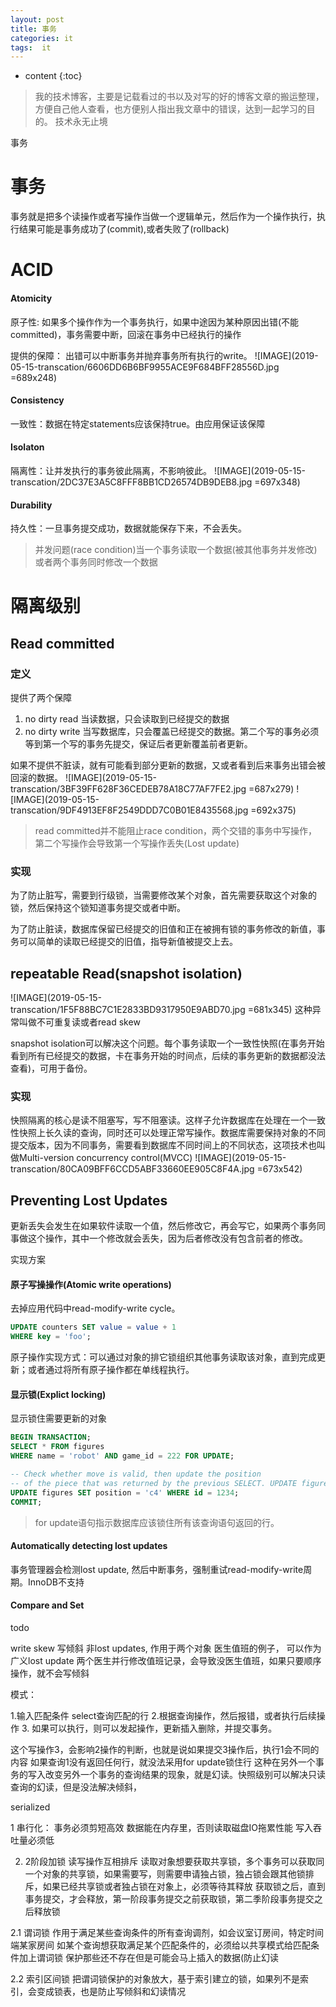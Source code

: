 ```yaml
---
layout: post
title: 事务
categories: it
tags:  it 
---
```


* content
{:toc}

> 我的技术博客，主要是记载看过的书以及对写的好的博客文章的搬运整理，方便自己他人查看，也方便别人指出我文章中的错误，达到一起学习的目的。
> 技术永无止境

事务




# 事务
事务就是把多个读操作或者写操作当做一个逻辑单元，然后作为一个操作执行，执行结果可能是事务成功了(commit),或者失败了(rollback)

# ACID
#### Atomicity 
原子性: 如果多个操作作为一个事务执行，如果中途因为某种原因出错(不能committed)，事务需要中断，回滚在事务中已经执行的操作

提供的保障： 出错可以中断事务并抛弃事务所有执行的write。
![IMAGE](2019-05-15-transcation/6606DD6B6BF9955ACE9F684BFF28556D.jpg =689x248)

#### Consistency

一致性：数据在特定statements应该保持true。由应用保证该保障

#### Isolaton

隔离性：让并发执行的事务彼此隔离，不影响彼此。
![IMAGE](2019-05-15-transcation/2DC37E3A5C8FFF8BB1CD26574DB9DEB8.jpg =697x348)

#### Durability

持久性：一旦事务提交成功，数据就能保存下来，不会丢失。


> 并发问题(race condition)当一个事务读取一个数据(被其他事务并发修改)或者两个事务同时修改一个数据


# 隔离级别

## Read committed

### 定义
提供了两个保障
1. no dirty read 当读数据，只会读取到已经提交的数据
2. no dirty write 当写数据库，只会覆盖已经提交的数据。第二个写的事务必须等到第一个写的事务先提交，保证后者更新覆盖前者更新。

如果不提供不脏读，就有可能看到部分更新的数据，又或者看到后来事务出错会被回滚的数据。
![IMAGE](2019-05-15-transcation/3BF39FF628F36CEDEB78A18C77AF7FE2.jpg =687x279)
![IMAGE](2019-05-15-transcation/9DF4913EF8F2549DDD7C0B01E8435568.jpg =692x375)

> read committed并不能阻止race condition，两个交错的事务中写操作，第二个写操作会导致第一个写操作丢失(Lost update)

### 实现

为了防止脏写，需要到行级锁，当需要修改某个对象，首先需要获取这个对象的锁，然后保持这个锁知道事务提交或者中断。

为了防止脏读，数据库保留已经提交的旧值和正在被拥有锁的事务修改的新值，事务可以简单的读取已经提交的旧值，指导新值被提交上去。

## repeatable Read(snapshot isolation)

![IMAGE](2019-05-15-transcation/1F5F88BC7C1E2833BD9317950E9ABD70.jpg =681x345)
这种异常叫做不可重复读或者read skew

snapshot isolation可以解决这个问题。每个事务读取一个一致性快照(在事务开始看到所有已经提交的数据，卡在事务开始的时间点，后续的事务更新的数据都没法查看)，可用于备份。

### 实现

快照隔离的核心是读不阻塞写，写不阻塞读。这样子允许数据库在处理在一个一致性快照上长久读的查询，同时还可以处理正常写操作。数据库需要保持对象的不同提交版本，因为不同事务，需要看到数据库不同时间上的不同状态，这项技术也叫做Multi-version concurrency control(MVCC)
![IMAGE](2019-05-15-transcation/80CA09BFF6CCD5ABF33660EE905C8F4A.jpg =673x542)

## Preventing Lost Updates

更新丢失会发生在如果软件读取一个值，然后修改它，再会写它，如果两个事务同事做这个操作，其中一个修改就会丢失，因为后者修改没有包含前者的修改。

实现方案

#### 原子写操操作(Atomic write operations)
去掉应用代码中read-modify-write cycle。

```sql
UPDATE counters SET value = value + 1
WHERE key = 'foo';
```

原子操作实现方式：可以通过对象的排它锁组织其他事务读取该对象，直到完成更新；或者通过将所有原子操作都在单线程执行。  

#### 显示锁(Explict locking)

显示锁住需要更新的对象

```sql
BEGIN TRANSACTION;
SELECT * FROM figures
WHERE name = 'robot' AND game_id = 222 FOR UPDATE;

-- Check whether move is valid, then update the position
-- of the piece that was returned by the previous SELECT. UPDATE figures SET position = 'c4' WHERE id = 1234;
UPDATE figures SET position = 'c4' WHERE id = 1234;
COMMIT;
```

> for update语句指示数据库应该锁住所有该查询语句返回的行。

#### Automatically detecting lost updates
事务管理器会检测lost update, 然后中断事务，强制重试read-modify-write周期。InnoDB不支持

#### Compare and Set

todo


write skew 写倾斜 
非lost updates, 作用于两个对象 医生值班的例子， 可以作为广义lost update
两个医生并行修改值班记录，会导致没医生值班，如果只要顺序操作，就不会写倾斜

模式：

1.输入匹配条件 select查询匹配的行
2.根据查询操作，然后报错，或者执行后续操作
3. 如果可以执行，则可以发起操作，更新插入删除，并提交事务。

这个写操作3，会影响2操作的判断，也就是说如果提交3操作后，执行1会不同的内容
如果查询1没有返回任何行，就没法采用for update锁住行
这种在另外一个事务的写入改变另外一个事务的查询结果的现象，就是幻读。快照级别可以解决只读查询的幻读，但是没法解决倾斜，


serialized

1 串行化：
  事务必须剪短高效
  数据能在内存里，否则读取磁盘IO拖累性能
  写入吞吐量必须低

2. 2阶段加锁
  读写操作互相排斥
  读取对象想要获取共享锁，多个事务可以获取同一个对象的共享锁，如果需要写，则需要申请独占锁，独占锁会跟其他锁排斥，如果已经共享锁或者独占锁在对象上，必须等待其释放
  获取锁之后，直到事务提交，才会释放，第一阶段事务提交之前获取锁，第二季阶段事务提交之后释放锁

  2.1 谓词锁 作用于满足某些查询条件的所有查询调剂，如会议室订房间，特定时间端某家房间
      如某个查询想获取满足某个匹配条件的，必须给以共享模式给匹配条件加上谓词锁
      保护那些还不存在但是可能会马上插入的数据(防止幻读
      
  2.2 索引区间锁 把谓词锁保护的对象放大，基于索引建立的锁，如果列不是索引，会变成锁表，也是防止写倾斜和幻读情况